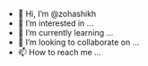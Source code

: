 - 👋 Hi, I’m @zohashikh
- 👀 I’m interested in ...
- 🌱 I’m currently learning ...
- 💞️ I’m looking to collaborate on ...
- 📫 How to reach me ...

<!---
zohashikh/zohashikh is a ✨ special ✨ repository because its `README.md` (this file) appears on your GitHub profile.
You can click the Preview link to take a look at your changes.
--->
